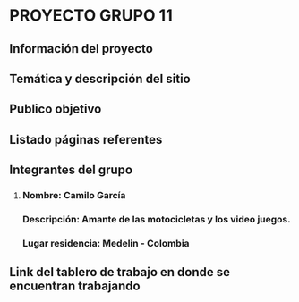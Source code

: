 # PROYECTO GRUPO 11

## Información del proyecto


## Temática y descripción del sitio

## Publico objetivo

## Listado páginas referentes


## Integrantes del grupo

1. ### Nombre:           Camilo García
   ### Descripción:      Amante de las motocicletas y los video juegos.
   ### Lugar residencia: Medelin - Colombia

## Link del tablero de trabajo en donde se encuentran trabajando

